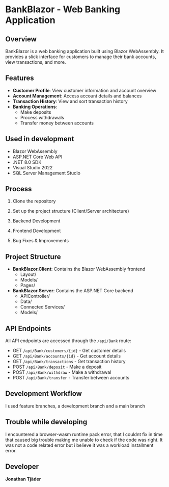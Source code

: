 # BankBlazor - Web Banking Application

## Overview
BankBlazor is a web banking application built using Blazor WebAssembly. It provides a slick interface for customers to manage their bank accounts, view transactions, and more.

## Features
- **Customer Profile**: View customer information and account overview
- **Account Management**: Access account details and balances
- **Transaction History**: View and sort transaction history
- **Banking Operations**: 
  - Make deposits
  - Process withdrawals
  - Transfer money between accounts

## Used in development
- Blazor WebAssembly
- ASP.NET Core Web API
- .NET 8.0 SDK
- Visual Studio 2022
- SQL Server Management Studio

## Process
1. Clone the repository

2. Set up the project structure (Client/Server architecture)

3. Backend Development

4. Frontend Development

5. Bug Fixes & Improvements

## Project Structure
- **BankBlazor.Client**: Contains the Blazor WebAssembly frontend
  - Layout/
  - Models/
  - Pages/
- **BankBlazor.Server**: Contains the ASP.NET Core backend
  - APIController/
  - Data/
  - Connected Services/
  - Models/

## API Endpoints
All API endpoints are accessed through the `/api/Bank` route:
- GET `/api/Bank/customers/{id}` - Get customer details
- GET `/api/Bank/accounts/{id}` - Get account details
- GET `/api/Bank/transactions` - Get transaction history
- POST `/api/Bank/deposit` - Make a deposit
- POST `/api/Bank/withdraw` - Make a withdrawal
- POST `/api/Bank/transfer` - Transfer between accounts

## Development Workflow
I used feature branches, a development branch and a main branch
  

## Trouble while developing
I encountered a browser-wasm runtime pack error, that I couldnt fix in time that caused big trouble making me unable to check if the code was right. It was not a code related error but i believe it was a workload installment error.


## Developer
**Jonathan Tjäder**

